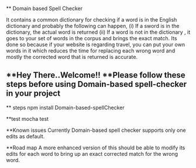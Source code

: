 ** Domain based Spell Checker

It contains a common dictionary for checking if a word is in the English dictionary and probably the following can happen,
  (i)  If a sword is in the dictionary, the actual word is returned
  (ii) If a word is not in the dictionary , it goes to your set of words in the corpus and brings the exact match.
Its done so because if your website is regarding travel, you can put your own words in it which reduces the time for replacing each wrong word and mostly the corrected word that is returned is accurate.

**Hey There..Welcome!!
**Please follow these steps before using Domain-based spell-checker in your project
--------------------------------------------------------------------------------
** steps
 npm install Domain-based-spellChecker

**test
  mocha test

**Known issues
  Currently Domain-based spell checker supports only one edits as default.

**Road map
  A more enhanced version of this should be able to modify its edits for each word to bring up an exact corrected match for the wrong word.

